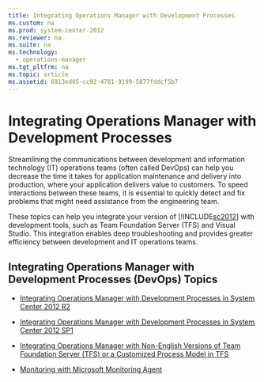 ```yaml
---
title: Integrating Operations Manager with Development Processes
ms.custom: na
ms.prod: system-center-2012
ms.reviewer: na
ms.suite: na
ms.technology: 
  - operations-manager
ms.tgt_pltfrm: na
ms.topic: article
ms.assetid: 6913ed85-cc92-4781-9199-5877fddcf5b7
---
```

# Integrating Operations Manager with Development Processes
Streamlining the communications between development and information technology \(IT\) operations teams \(often called DevOps\) can help you decrease the time it takes for application maintenance and delivery into production, where your application delivers value to customers. To speed interactions between these teams, it is essential to quickly detect and fix problems that might need assistance from the engineering team.

These topics can help you integrate your version of [!INCLUDE[sc2012](./Token/sc2012_md.md)] with development tools, such as Team Foundation Server \(TFS\) and Visual Studio. This integration enables deep troubleshooting and provides greater efficiency between development and IT operations teams.

## Integrating Operations Manager with Development Processes \(DevOps\) Topics

-   [Integrating Operations Manager with Development Processes in System Center 2012 R2](./Integrating-Operations-Manager-with-Development-Processes-in-System-Center-2012-R2.md)

-   [Integrating Operations Manager with Development Processes in System Center 2012 SP1](./Integrating-Operations-Manager-with-Development-Processes-in-System-Center-2012-SP1.md)

-   [Integrating Operations Manager with Non-English Versions of Team Foundation Server &#40;TFS&#41; or a Customized Process Model in TFS](./Integrating-Operations-Manager-with-Non-English-Versions-of-Team-Foundation-Server--TFS--or-a-Customized-Process-Model-in-TFS.md)

-   [Monitoring with Microsoft Monitoring Agent](./Monitoring-with-Microsoft-Monitoring-Agent.md)



